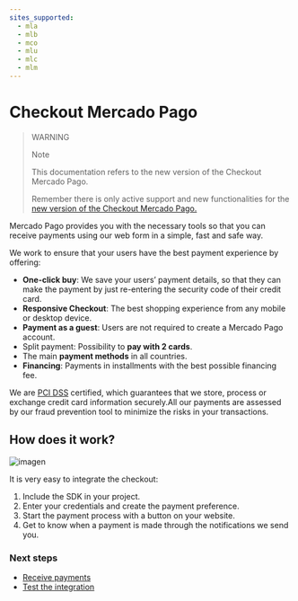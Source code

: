 ```yaml
---
sites_supported:
  - mla
  - mlb
  - mco
  - mlu
  - mlc
  - mlm
---
```


# Checkout Mercado Pago

> WARNING
>
> Note
>
> This documentation refers to the new version of the Checkout Mercado Pago.
>
> Remember there is only active support and new functionalities for the [new version of the Checkout Mercado Pago.](https://www.mercadopago.com.ar/developers/en/guides/payments/web-payment-checkout/introduction/)

Mercado Pago provides you with the necessary tools so that you can receive payments using our web form in a simple, fast and safe way.

We work to ensure that your users have the best payment experience by offering:

* **One-click buy**: We save your users’ payment details, so that they can make the payment by just re-entering the security code of their credit card.
* **Responsive Checkout**: The best shopping experience from any mobile or desktop device.
* **Payment as a guest**: Users are not required to create a Mercado Pago account.
* Split payment: Possibility to **pay with 2 cards**.
* The main **payment methods** in all countries.
* **Financing**: Payments in installments with the best possible financing fee.

We are [PCI DSS](https://www.pcisecuritystandards.org/) certified, which guarantees that we store, process or exchange credit card information securely.All our payments are assessed by our fraud prevention tool to minimize the risks in your transactions.

## How does it work?

![imagen](https://secure.mlstatic.com/developers/site/cloud/assets/Uploads/Basic-Checkout.png)

It is very easy to integrate the checkout:

1.	Include the SDK in your project.
2.	Enter your credentials and create the payment preference.
3.	Start the payment process with a button on your website.
4.	Get to know when a payment is made through the notifications we send you.

### Next steps

* [Receive payments](https://www.mercadopago.com.ar/developers/en/guides/payments/web-payment-checkout/v1/receive-payments/)
* [Test the integration](https://www.mercadopago.com.ar/developers/en/guides/payments/web-payment-checkout/v1/testing/)
